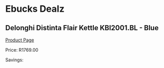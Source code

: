 
# Ebucks Dealz
## Delonghi Distinta Flair Kettle KBI2001.BL - Blue
[Product Page](https://www.ebucks.com/web/shop/productSelected.do?prodId=1151036802&catId=1157551679)

Price: R1769.00

Savings: 


	